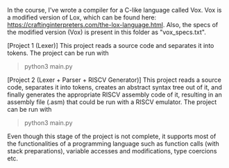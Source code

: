 In the course, I've wrote a compiler for a C-like language called Vox. Vox is a modified version of Lox, which can be found here: https://craftinginterpreters.com/the-lox-language.html. Also, the specs of the modified version (Vox) is present in this folder as "vox_specs.txt".

[Project 1 (Lexer)]
This project reads a source code and separates it into tokens. The project can be run with
>python3 main.py

[Project 2 (Lexer + Parser + RISCV Generator)]
This project reads a source code, separates it into tokens, creates an abstract syntax tree out of it, and finally generates the appropriate RISCV assembly code of it, resulting in an assembly file (.asm) that could be run with a RISCV emulator.
The project can be run with
>python3 main.py

Even though this stage of the project is not complete, it supports most of the functionalities of a programming language such as function calls (with stack preparations), variable accesses and modifications, type coercions etc.